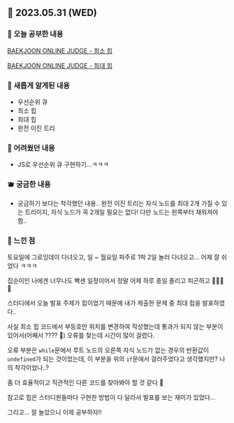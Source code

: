 ## 🍰 2023.05.31 (WED)

### 🍑 오늘 공부한 내용

[BAEKJOON ONLINE JUDGE - 최소 힙](https://github.com/merryfraise/algorithms/blob/main/baekjoon/silver/230531/%EC%B5%9C%EC%86%8C%20%ED%9E%99.js "BAEKJOON ONLINE JUDGE - 최소 힙")

[BAEKJOON ONLINE JUDGE - 최대 힙](https://github.com/merryfraise/algorithms/blob/main/baekjoon/silver/230531/%EC%B5%9C%EB%8C%80%20%ED%9E%99.js "BAEKJOON ONLINE JUDGE - 최대 힙")

### 🍓 새롭게 알게된 내용

-   우선순위 큐
-   최소 힙
-   최대 힙
-   완전 이진 트리

### 🍒 어려웠던 내용

-   JS로 우선순위 큐 구현하기...ㅋㅋㅋ

### 🫐 궁금한 내용

-   궁금하기 보다는 착각했던 내용.. 완전 이진 트리는 자식 노드를 최대 2개 가질 수 있는 트리이지, 자식 노드가 꼭 2개일 필요는 없다! 다만 노드는 왼쪽부터 채워져야 함..

### 🐰 느낀 점

토요일에 그로잉데이 다녀오고, 일 ~ 월요일 파주로 1박 2일 놀러 다녀오고... 어제 잘 쉬었다 ㅋㅋㅋ

집순이인 나에겐 너무나도 빡센 일정이어서 정말 어제 하루 종일 졸리고 피곤하고 🫨😵‍💫😴

스터디에서 오늘 발표 주제가 힙이었기 때문에 내가 제출한 문제 중 최대 힙을 발표하였다..

사실 최소 힙 코드에서 부등호만 위치를 변경하여 작성했는데 통과가 되지 않는 부분이 있어서(어째서 ???? 🥹) 오류를 찾는데 시간이 많이 걸렸다.

오류 부분은 `while`문에서 루트 노드의 오른쪽 자식 노드가 없는 경우의 반환값이 `undefined`가 되는 것이었는데, 이 부분을 위의 `if`문에서 걸러주었다고 생각했지만? 나의 착각이었나..?

좀 더 효율적이고 직관적인 다른 코드를 찾아봐야 할 것 같다 🤔

참고로 힙은 스터디원들마다 구현한 방법이 다 달라서 발표를 보는 재미가 있었다...

그리고... 잘 놀았으니 이제 공부하자!!
